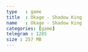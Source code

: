 ```yaml
---
type   : game
title  : Okage - Shadow King
name   : Okage - Shadow King
categories: [game]
telegram : 1285
size : 257 MB
---
```



